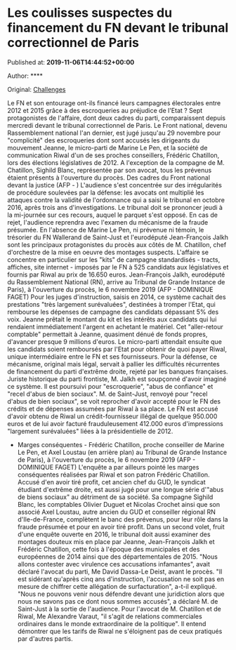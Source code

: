 
# Les coulisses suspectes du financement du FN devant le tribunal correctionnel de Paris

Published at: **2019-11-06T14:44:52+00:00**

Author: ****

Original: [Challenges](https://www.challenges.fr/politique/les-coulisses-suspectes-du-financement-du-fn-devant-le-tribunal-correctionnel-de-paris_683432)

Le FN et son entourage ont-ils financé leurs campagnes électorales entre 2012 et 2015 grâce à des escroqueries au préjudice de l'Etat ? Sept protagonistes de l'affaire, dont deux cadres du parti, comparaissent depuis mercredi devant le tribunal correctionnel de Paris.
Le Front national, devenu Rassemblement national l'an dernier, est jugé jusqu'au 29 novembre pour "complicité" des escroqueries dont sont accusés les dirigeants du mouvement Jeanne, le micro-parti de Marine Le Pen, et la société de communication Riwal d'un de ses proches conseillers, Frédéric Chatillon, lors des élections législatives de 2012.
A l'exception de la compagne de M. Chatillon, Sighild Blanc, représentée par son avocat, tous les prévenus étaient présents à l'ouverture du procès.
Des cadres du Front national devant la justice (AFP - )
L'audience s'est concentrée sur des irrégularités de procédure soulevées par la défense: les avocats ont multiplié les attaques contre la validité de l'ordonnance qui a saisi le tribunal en octobre 2016, après trois ans d'investigations.
Le tribunal doit se prononcer jeudi à la mi-journée sur ces recours, auquel le parquet s'est opposé. En cas de rejet, l'audience reprendra avec l'examen du mécanisme de la fraude présumée.
En l'absence de Marine Le Pen, ni prévenue ni témoin, le trésorier du FN Wallerand de Saint-Just et l'eurodéputé Jean-François Jalkh sont les principaux protagonistes du procès aux côtés de M. Chatillon, chef d'orchestre de la mise en oeuvre des montages suspects.
L'affaire se concentre en particulier sur les "kits" de campagne standardisés - tracts, affiches, site internet - imposés par le FN à 525 candidats aux législatives et fournis par Riwal au prix de 16.650 euros.
Jean-François Jalkh, eurodéputé du Rassemblement National (RN), arrive au Tribunal de Grande Instance de Paris), à l'ouverture du procès, le 6 novembre 2019 (AFP - DOMINIQUE FAGET)
Pour les juges d'instruction, saisis en 2014, ce système cachait des prestations "très largement surévaluées", destinées à tromper l'Etat, qui rembourse les dépenses de campagne des candidats dépassant 5% des voix.
Jeanne prêtait le montant du kit et les intérêts aux candidats qui lui rendaient immédiatement l'argent en achetant le matériel. Cet "aller-retour comptable" permettait à Jeanne, quasiment dénué de fonds propres, d'avancer presque 9 millions d'euros. Le micro-parti attendait ensuite que les candidats soient remboursés par l'Etat pour obtenir de quoi payer Riwal, unique intermédiaire entre le FN et ses fournisseurs.
Pour la défense, ce mécanisme, original mais légal, servait à pallier les difficultés récurrentes de financement du parti d'extrême droite, rejeté par les banques françaises.
Juriste historique du parti frontiste, M. Jalkh est soupçonné d'avoir imaginé ce système. Il est poursuivi pour "escroquerie", "abus de confiance" et "recel d'abus de bien sociaux".
M. de Saint-Just, renvoyé pour "recel d'abus de bien sociaux", se voit reprocher d'avoir accepté pour le FN des crédits et de dépenses assumées par Riwal à sa place.
Le FN est accusé d'avoir obtenu de Riwal un crédit-fournisseur illégal de quelque 950.000 euros et de lui avoir facturé frauduleusement 412.000 euros d'impressions "largement surévaluées" liées à la présidentielle de 2012.
- Marges conséquentes -
Frédéric Chatillon, proche conseiller de Marine Le Pen, et Axel Loustau (en arrière plan) au Tribunal de Grande Instance de Paris), à l'ouverture du procès, le 6 novembre 2019 (AFP - DOMINIQUE FAGET)
L'enquête a par ailleurs pointé les marges conséquentes réalisées par Riwal et son patron Frédéric Chatillon. Accusé d'en avoir tiré profit, cet ancien chef du GUD, le syndicat étudiant d'extrême droite, est aussi jugé pour une longue série d'"abus de biens sociaux" au détriment de sa société.
Sa compagne Sighild Blanc, les comptables Olivier Duguet et Nicolas Crochet ainsi que son associé Axel Loustau, autre ancien du GUD et conseiller régional RN d'Ile-de-France, complètent le banc des prévenus, pour leur rôle dans la fraude présumée et pour en avoir tiré profit.
Dans un second volet, fruit d'une enquête ouverte en 2016, le tribunal doit aussi examiner des montages douteux mis en place par Jeanne, Jean-François Jalkh et Frédéric Chatillon, cette fois à l'époque des municipales et des européennes de 2014 ainsi que des départementales de 2015.
"Nous allons contester avec virulence ces accusations infamantes", avait déclaré l'avocat du parti, Me David Dassa-Le Deist, avant le procès. "Il est sidérant qu'après cinq ans d'instruction, l'accusation ne soit pas en mesure de chiffrer cette allégation de surfacturation", a-t-il expliqué.
"Nous ne pouvons venir nous défendre devant une juridiction alors que nous ne savons pas ce dont nous sommes accusés", a déclaré M. de Saint-Just à la sortie de l'audience.
Pour l'avocat de M. Chatillon et de Riwal, Me Alexandre Varaut, "il s'agit de relations commerciales ordinaires dans le monde extraordinaire de la politique". Il entend démontrer que les tarifs de Riwal ne s'éloignent pas de ceux pratiqués par d'autres partis.
